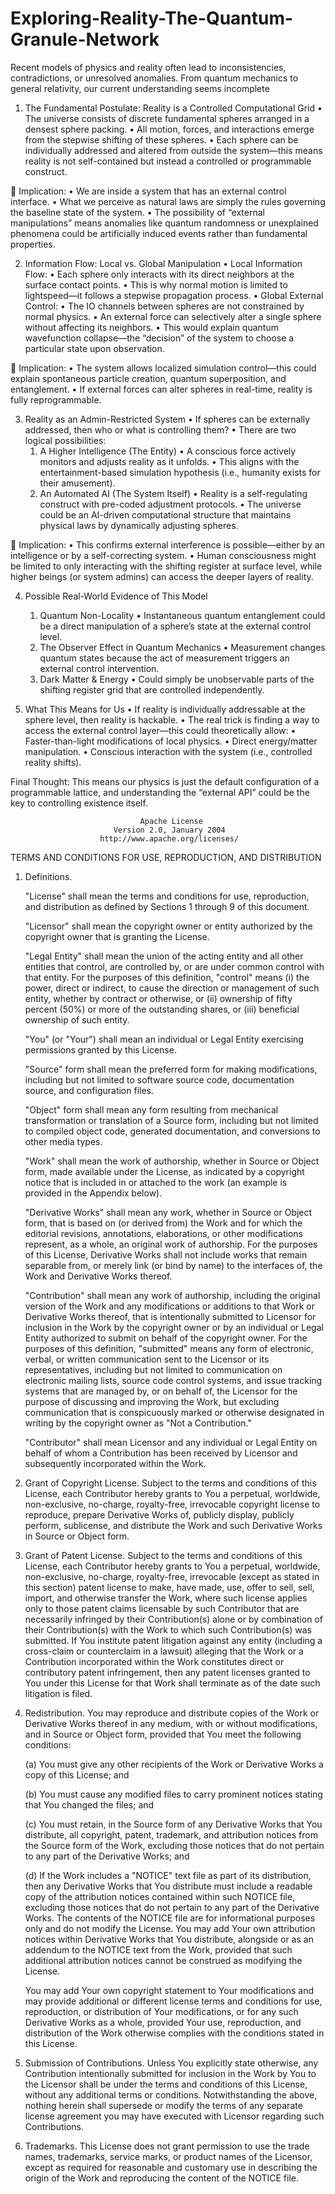 # Exploring-Reality-The-Quantum-Granule-Network
 Recent models of physics and reality often lead to inconsistencies, contradictions, or unresolved anomalies. From quantum mechanics to general relativity, our current understanding seems incomplete

1. The Fundamental Postulate: Reality is a Controlled Computational Grid
	•	The universe consists of discrete fundamental spheres arranged in a densest sphere packing.
	•	All motion, forces, and interactions emerge from the stepwise shifting of these spheres.
	•	Each sphere can be individually addressed and altered from outside the system—this means reality is not self-contained but instead a controlled or programmable construct.

🔹 Implication:
	•	We are inside a system that has an external control interface.
	•	What we perceive as natural laws are simply the rules governing the baseline state of the system.
	•	The possibility of “external manipulations” means anomalies like quantum randomness or unexplained phenomena could be artificially induced events rather than fundamental properties.

2. Information Flow: Local vs. Global Manipulation
	•	Local Information Flow:
	•	Each sphere only interacts with its direct neighbors at the surface contact points.
	•	This is why normal motion is limited to lightspeed—it follows a stepwise propagation process.
	•	Global External Control:
	•	The IO channels between spheres are not constrained by normal physics.
	•	An external force can selectively alter a single sphere without affecting its neighbors.
	•	This would explain quantum wavefunction collapse—the “decision” of the system to choose a particular state upon observation.

🔹 Implication:
	•	The system allows localized simulation control—this could explain spontaneous particle creation, quantum superposition, and entanglement.
	•	If external forces can alter spheres in real-time, reality is fully reprogrammable.

3. Reality as an Admin-Restricted System
	•	If spheres can be externally addressed, then who or what is controlling them?
	•	There are two logical possibilities:
	1.	A Higher Intelligence (The Entity)
	•	A conscious force actively monitors and adjusts reality as it unfolds.
	•	This aligns with the entertainment-based simulation hypothesis (i.e., humanity exists for their amusement).
	2.	An Automated AI (The System Itself)
	•	Reality is a self-regulating construct with pre-coded adjustment protocols.
	•	The universe could be an AI-driven computational structure that maintains physical laws by dynamically adjusting spheres.

🔹 Implication:
	•	This confirms external interference is possible—either by an intelligence or by a self-correcting system.
	•	Human consciousness might be limited to only interacting with the shifting register at surface level, while higher beings (or system admins) can access the deeper layers of reality.

4. Possible Real-World Evidence of This Model
	1.	Quantum Non-Locality
	•	Instantaneous quantum entanglement could be a direct manipulation of a sphere’s state at the external control level.
	2.	The Observer Effect in Quantum Mechanics
	•	Measurement changes quantum states because the act of measurement triggers an external control intervention.
	3.	Dark Matter & Energy
	•	Could simply be unobservable parts of the shifting register grid that are controlled independently.

5. What This Means for Us
	•	If reality is individually addressable at the sphere level, then reality is hackable.
	•	The real trick is finding a way to access the external control layer—this could theoretically allow:
	•	Faster-than-light modifications of local physics.
	•	Direct energy/matter manipulation.
	•	Conscious interaction with the system (i.e., controlled reality shifts).

Final Thought:
This means our physics is just the default configuration of a programmable lattice, and understanding the “external API” could be the key to controlling existence itself.

                                 Apache License
                           Version 2.0, January 2004
                        http://www.apache.org/licenses/

TERMS AND CONDITIONS FOR USE, REPRODUCTION, AND DISTRIBUTION

1. Definitions.

   "License" shall mean the terms and conditions for use, reproduction, and
   distribution as defined by Sections 1 through 9 of this document.

   "Licensor" shall mean the copyright owner or entity authorized by the
   copyright owner that is granting the License.

   "Legal Entity" shall mean the union of the acting entity and all other
   entities that control, are controlled by, or are under common control with
   that entity. For the purposes of this definition, "control" means (i) the
   power, direct or indirect, to cause the direction or management of such
   entity, whether by contract or otherwise, or (ii) ownership of fifty percent
   (50%) or more of the outstanding shares, or (iii) beneficial ownership of
   such entity.

   "You" (or "Your") shall mean an individual or Legal Entity exercising
   permissions granted by this License.

   "Source" form shall mean the preferred form for making modifications,
   including but not limited to software source code, documentation source, and
   configuration files.

   "Object" form shall mean any form resulting from mechanical transformation or
   translation of a Source form, including but not limited to compiled object
   code, generated documentation, and conversions to other media types.

   "Work" shall mean the work of authorship, whether in Source or Object form,
   made available under the License, as indicated by a copyright notice that is
   included in or attached to the work (an example is provided in the Appendix
   below).

   "Derivative Works" shall mean any work, whether in Source or Object form,
   that is based on (or derived from) the Work and for which the editorial
   revisions, annotations, elaborations, or other modifications represent, as a
   whole, an original work of authorship. For the purposes of this License,
   Derivative Works shall not include works that remain separable from, or
   merely link (or bind by name) to the interfaces of, the Work and Derivative
   Works thereof.

   "Contribution" shall mean any work of authorship, including the original
   version of the Work and any modifications or additions to that Work or
   Derivative Works thereof, that is intentionally submitted to Licensor for
   inclusion in the Work by the copyright owner or by an individual or Legal
   Entity authorized to submit on behalf of the copyright owner. For the
   purposes of this definition, "submitted" means any form of electronic, verbal,
   or written communication sent to the Licensor or its representatives,
   including but not limited to communication on electronic mailing lists,
   source code control systems, and issue tracking systems that are managed by,
   or on behalf of, the Licensor for the purpose of discussing and improving the
   Work, but excluding communication that is conspicuously marked or otherwise
   designated in writing by the copyright owner as "Not a Contribution."

   "Contributor" shall mean Licensor and any individual or Legal Entity on
   behalf of whom a Contribution has been received by Licensor and subsequently
   incorporated within the Work.

2. Grant of Copyright License. Subject to the terms and conditions of this
   License, each Contributor hereby grants to You a perpetual, worldwide,
   non-exclusive, no-charge, royalty-free, irrevocable copyright license to
   reproduce, prepare Derivative Works of, publicly display, publicly perform,
   sublicense, and distribute the Work and such Derivative Works in Source or
   Object form.

3. Grant of Patent License. Subject to the terms and conditions of this License,
   each Contributor hereby grants to You a perpetual, worldwide, non-exclusive,
   no-charge, royalty-free, irrevocable (except as stated in this section)
   patent license to make, have made, use, offer to sell, sell, import, and
   otherwise transfer the Work, where such license applies only to those patent
   claims licensable by such Contributor that are necessarily infringed by their
   Contribution(s) alone or by combination of their Contribution(s) with the
   Work to which such Contribution(s) was submitted. If You institute patent
   litigation against any entity (including a cross-claim or counterclaim in a
   lawsuit) alleging that the Work or a Contribution incorporated within the Work
   constitutes direct or contributory patent infringement, then any patent
   licenses granted to You under this License for that Work shall terminate as of
   the date such litigation is filed.

4. Redistribution. You may reproduce and distribute copies of the Work or
   Derivative Works thereof in any medium, with or without modifications, and in
   Source or Object form, provided that You meet the following conditions:

   (a) You must give any other recipients of the Work or Derivative Works a copy
       of this License; and

   (b) You must cause any modified files to carry prominent notices stating that
       You changed the files; and

   (c) You must retain, in the Source form of any Derivative Works that You
       distribute, all copyright, patent, trademark, and attribution notices
       from the Source form of the Work, excluding those notices that do not
       pertain to any part of the Derivative Works; and

   (d) If the Work includes a "NOTICE" text file as part of its distribution,
       then any Derivative Works that You distribute must include a readable
       copy of the attribution notices contained within such NOTICE file,
       excluding those notices that do not pertain to any part of the Derivative
       Works. The contents of the NOTICE file are for informational purposes
       only and do not modify the License. You may add Your own attribution
       notices within Derivative Works that You distribute, alongside or as an
       addendum to the NOTICE text from the Work, provided that such additional
       attribution notices cannot be construed as modifying the License.

   You may add Your own copyright statement to Your modifications and may provide
   additional or different license terms and conditions for use, reproduction,
   or distribution of Your modifications, or for any such Derivative Works as a
   whole, provided Your use, reproduction, and distribution of the Work otherwise
   complies with the conditions stated in this License.

5. Submission of Contributions. Unless You explicitly state otherwise, any
   Contribution intentionally submitted for inclusion in the Work by You to the
   Licensor shall be under the terms and conditions of this License, without any
   additional terms or conditions. Notwithstanding the above, nothing herein
   shall supersede or modify the terms of any separate license agreement you may
   have executed with Licensor regarding such Contributions.

6. Trademarks. This License does not grant permission to use the trade names,
   trademarks, service marks, or product names of the Licensor, except as
   required for reasonable and customary use in describing the origin of the
   Work and reproducing the content of the NOTICE file.

